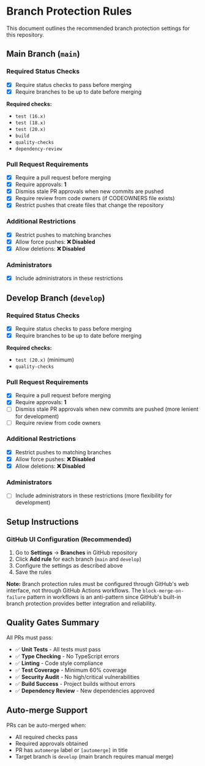 # Branch Protection Rules

This document outlines the recommended branch protection settings for this repository.

## Main Branch (`main`)

### Required Status Checks
- [x] Require status checks to pass before merging
- [x] Require branches to be up to date before merging

**Required checks:**
- `test (16.x)`
- `test (18.x)` 
- `test (20.x)`
- `build`
- `quality-checks`
- `dependency-review`

### Pull Request Requirements
- [x] Require a pull request before merging
- [x] Require approvals: **1**
- [x] Dismiss stale PR approvals when new commits are pushed
- [x] Require review from code owners (if CODEOWNERS file exists)
- [x] Restrict pushes that create files that change the repository

### Additional Restrictions
- [x] Restrict pushes to matching branches
- [x] Allow force pushes: **❌ Disabled**
- [x] Allow deletions: **❌ Disabled**

### Administrators
- [x] Include administrators in these restrictions

## Develop Branch (`develop`)

### Required Status Checks
- [x] Require status checks to pass before merging
- [x] Require branches to be up to date before merging

**Required checks:**
- `test (20.x)` (minimum)
- `quality-checks`

### Pull Request Requirements
- [x] Require a pull request before merging
- [x] Require approvals: **1**
- [ ] Dismiss stale PR approvals when new commits are pushed (more lenient for development)
- [ ] Require review from code owners

### Additional Restrictions
- [x] Restrict pushes to matching branches
- [x] Allow force pushes: **❌ Disabled**
- [x] Allow deletions: **❌ Disabled**

### Administrators
- [ ] Include administrators in these restrictions (more flexibility for development)

## Setup Instructions

### GitHub UI Configuration (Recommended)

1. Go to **Settings** → **Branches** in GitHub repository
2. Click **Add rule** for each branch (`main` and `develop`)
3. Configure the settings as described above
4. Save the rules

**Note:** Branch protection rules must be configured through GitHub's web interface, not through GitHub Actions workflows. The `block-merge-on-failure` pattern in workflows is an anti-pattern since GitHub's built-in branch protection provides better integration and reliability.

## Quality Gates Summary

All PRs must pass:
- ✅ **Unit Tests** - All tests must pass
- ✅ **Type Checking** - No TypeScript errors
- ✅ **Linting** - Code style compliance
- ✅ **Test Coverage** - Minimum 60% coverage
- ✅ **Security Audit** - No high/critical vulnerabilities
- ✅ **Build Success** - Project builds without errors
- ✅ **Dependency Review** - New dependencies approved

## Auto-merge Support

PRs can be auto-merged when:
- All required checks pass
- Required approvals obtained
- PR has `automerge` label or `[automerge]` in title
- Target branch is `develop` (main branch requires manual merge)